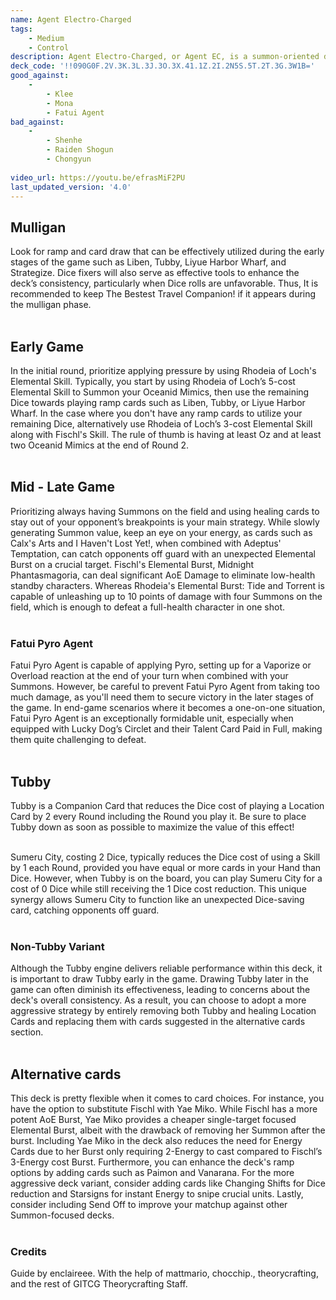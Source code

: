 ```yaml
---
name: Agent Electro-Charged
tags:
    - Medium
    - Control
description: Agent Electro-Charged, or Agent EC, is a summon-oriented deck designed to secure victory by steadily accumulating advantages through high-value skills and Electro-Charged reactions. Harness the power of Rhodeia and Fischl's Summons to chip away at the enemy's health, and seal the victory with your powerful Elemental Bursts and the formidable Fatui Pyro Agent! 
deck_code: '!!090G0F.2V.3K.3L.3J.3O.3X.41.1Z.2I.2N5S.5T.2T.3G.3W1B='
good_against:
    - 
        - Klee
        - Mona
        - Fatui Agent
bad_against:
    - 
        - Shenhe
        - Raiden Shogun
        - Chongyun
        
video_url: https://youtu.be/efrasMiF2PU
last_updated_version: '4.0'
--- 
```


## Mulligan
<CardRow :cards= "['Tubby', 'Liben', 'The Bestest Travel Companion!', 'Liyue Harbor Wharf'']"></CardRow>

Look for ramp and card draw that can be effectively utilized during the early stages of the game such as Liben, Tubby, Liyue Harbor Wharf, and Strategize. Dice fixers will also serve as effective tools to enhance the deck’s consistency, particularly when Dice rolls are unfavorable. Thus, It is recommended to keep The Bestest Travel Companion! if it appears during the mulligan phase. <br></br>

## Early Game
<CardRow :cards= "['Rhodeia of Loch', 'Fischl']"></CardRow>

In the initial round, prioritize applying pressure by using Rhodeia of Loch's Elemental Skill. Typically, you start by using Rhodeia of Loch’s 5-cost Elemental Skill to Summon your Oceanid Mimics, then use the remaining Dice towards playing ramp cards such as Liben, Tubby, or Liyue Harbor Wharf. In the case where you don't have any ramp cards to utilize your remaining Dice, alternatively use Rhodeia of Loch’s 3-cost Elemental Skill along with Fischl's Skill. The rule of thumb is having at least Oz and at least two Oceanid Mimics at the end of Round 2. <br></br>

## Mid - Late Game
<CardFan :cards= "['Lucky Dog\'s Silver Circlet', 'I Haven\'t Lost Yet', 'Calx\'s Art']"></CardFan>

Prioritizing always having Summons on the field and using healing cards to stay out of your opponent’s breakpoints is your main strategy. While slowly generating Summon value, keep an eye on your energy, as cards such as Calx's Arts and I Haven't Lost Yet!, when combined with Adeptus' Temptation, can catch opponents off guard with an unexpected Elemental Burst on a crucial target. Fischl's Elemental Burst, Midnight Phantasmagoria, can deal significant AoE Damage to eliminate low-health standby characters. Whereas Rhodeia's Elemental Burst: Tide and Torrent is capable of unleashing up to 10 points of damage with four Summons on the field, which is enough to defeat a full-health character in one shot. <br></br>

### Fatui Pyro Agent
<CardRow :cards= "['Fatui Pyro Agent']"></CardRow>

Fatui Pyro Agent is capable of applying Pyro, setting up for a Vaporize or Overload reaction at the end of your turn when combined with your Summons. However, be careful to prevent Fatui Pyro Agent from taking too much damage, as you'll need them to secure victory in the later stages of the game. In end-game scenarios where it becomes a one-on-one situation, Fatui Pyro Agent is an exceptionally formidable unit, especially when equipped with Lucky Dog’s Circlet and their Talent Card Paid in Full, making them quite challenging to defeat. <br></br> 

## Tubby 
<CardRow :cards= "['Tubby', 'Sumeru City', 'Liyue Harbor Wharf']"></CardRow>

Tubby is a Companion Card that reduces the Dice cost of playing a Location Card by 2 every Round including the Round you play it. Be sure to place Tubby down as soon as possible to maximize the value of this effect! <br></br>

Sumeru City, costing 2 Dice, typically reduces the Dice cost of using a Skill by 1 each Round, provided you have equal or more cards in your Hand than Dice. However, when Tubby is on the board, you can play Sumeru City for a cost of 0 Dice while still receiving the 1 Dice cost reduction. This unique synergy allows Sumeru City to function like an unexpected Dice-saving card, catching opponents off guard. <br></br>

### Non-Tubby Variant

Although the Tubby engine delivers reliable performance within this deck, it is important to draw Tubby early in the game. Drawing Tubby later in the game can often diminish its effectiveness, leading to concerns about the deck's overall consistency. As a result, you can choose to adopt a more aggressive strategy by entirely removing both Tubby and healing Location Cards and replacing them with cards suggested in the alternative cards section. <br></br>

## Alternative cards 
<CardRow :cards= "['Yae Miko', 'Starsigns', 'Changing Shifts', 'Paimon', 'Send Off']"></CardRow>

This deck is pretty flexible when it comes to card choices. For instance, you have the option to substitute Fischl with Yae Miko. While Fischl has a more potent AoE Burst, Yae Miko provides a cheaper single-target focused Elemental Burst, albeit with the drawback of removing her Summon after the burst. Including Yae Miko in the deck also reduces the need for Energy Cards due to her Burst only requiring 2-Energy to cast compared to Fischl’s 3-Energy cost Burst. Furthermore, you can enhance the deck's ramp options by adding cards such as Paimon and Vanarana. For the more aggressive deck variant, consider adding cards like Changing Shifts for Dice reduction and Starsigns for instant Energy to snipe crucial units. Lastly, consider including Send Off to improve your matchup against other Summon-focused decks. <br></br>

### Credits
Guide by enclaireee. With the help of mattmario, chocchip., theorycrafting, and the rest of GITCG Theorycrafting Staff. <br></br>
